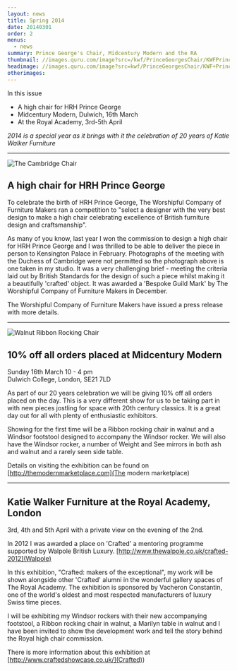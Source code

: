 ```yaml
---
layout: news
title: Spring 2014
date: 20140301
order: 2
menus: 
  - news
summary: Prince George's Chair, Midcentury Modern and the RA
thumbnail: //images.quru.com/image?src=/kwf/PrinceGeorgesChair/KWFPrinceGeorgesChairFront34.jpg&right=0.88125&left=0.13125&top=0.13074&bottom=0.9788&height=175
headimage: //images.quru.com/image?src=kwf/PrinceGeorgesChair/KWF+Prince+Georges+Chair+Katie+Crouching+with+JJ.jpg
otherimages:
---
```

In this issue

* A high chair for HRH Prince George
* Midcentury Modern, Dulwich, 16th March
* At the Royal Academy, 3rd-5th April

	
*2014 is a special year as it brings with it the celebration of 20 years of Katie Walker Furniture*
	
* * * * * 


<img src="//images.quru.com/image?src=kwf/PrinceGeorgesChair/KWF+Prince+Georges+Chair+Katie+Crouching+with+JJ.jpg&width=740" alt="The Cambridge Chair" style="max-width: 100%">

## A high chair for HRH Prince George
To celebrate the birth of HRH Prince George, The Worshipful Company of Furniture Makers ran a competition to "select a designer with the very best design to make a high chair celebrating excellence of British furniture design and craftsmanship".
 
As many of you know, last year I won the commission to design a high chair for HRH Prince George and I was thrilled to be able to deliver the piece in person to Kensington Palace in February. Photographs of the meeting with the Duchess of Cambridge were not permitted so the photograph above is one taken in my studio. It was a very challenging brief - meeting the criteria laid out by British Standards for the design of such a piece whilst making it a beautifully 'crafted' object. It was awarded a 'Bespoke Guild Mark' by The Worshipful Company of Furniture Makers in December.
 
The Worshipful Company of Furniture Makers have issued a press release with more details.

* * * * *

![Walnut Ribbon Rocking Chair](//images.quru.com/image?src=/kwf/KWFRibbonRocker/KWF%20Walnut%20Ribbon%20front%2034.jpeg&width=740&left=0.156&top=0.08125&right=0.839&bottom=0.965&format=jpg&strip=1)

## 10% off all orders placed at Midcentury Modern #
Sunday 16th March 10 - 4 pm<br/>
Dulwich College, London, SE21 7LD 
 
As part of our 20 years celebration we will be giving 10% off all orders placed on the day. This is a very different show for us to be taking part in with new pieces jostling for space with 20th century classics. It is a great day out for all with plenty of enthusiastic exhibitors.
 
Showing for the first time will be a Ribbon rocking chair in walnut and a Windsor footstool designed to accompany the Windsor rocker. We will also have the Windsor rocker, a number of Weight and See mirrors in both ash and walnut and a rarely seen side table.
 
Details on visiting the exhibition can be found on [http://themodernmarketplace.com](The modern marketplace)

* * * * *

## Katie Walker Furniture at the Royal Academy, London
3rd, 4th and 5th April with a private view on the evening of the 2nd.
 
In 2012 I was awarded a place on 'Crafted' a mentoring programme supported by Walpole British Luxury. [http://www.thewalpole.co.uk/crafted-2012](Walpole)

In this exhibition, "Crafted: makers of the exceptional", my work will be shown alongside other 'Crafted' alumni in the wonderful gallery spaces of The Royal Academy. The exhibition is sponsored by Vacheron Constantin, one of the world's oldest and most respected manufacturers of luxury Swiss time pieces.

I will be exhibiting my Windsor rockers with their new accompanying footstool, a Ribbon rocking chair in walnut, a Marilyn table in walnut and I have been invited to show the development work and tell the story behind the Royal high chair commission.
 
There is more information about this exhibition at [http://www.craftedshowcase.co.uk/](Crafted))
